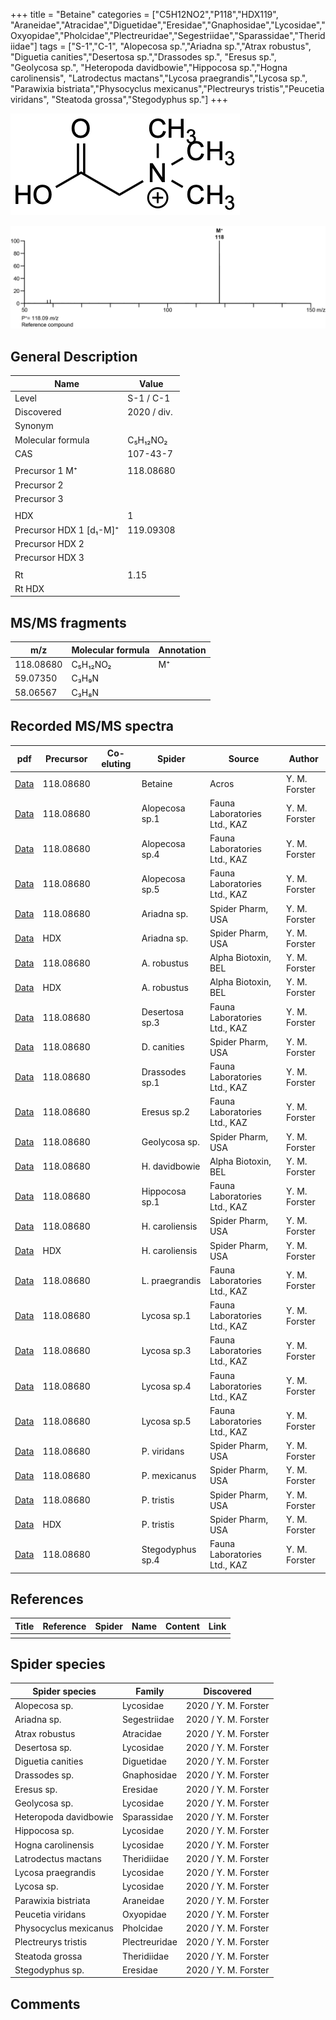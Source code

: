 +++
title = "Betaine"
categories = ["C5H12NO2","P118","HDX119",
"Araneidae","Atracidae","Diguetidae","Eresidae","Gnaphosidae","Lycosidae","Oxyopidae","Pholcidae","Plectreuridae","Segestriidae","Sparassidae","Theridiidae"]
tags = ["S-1","C-1",
"Alopecosa sp.","Ariadna sp.","Atrax robustus",
"Diguetia canities","Desertosa sp.","Drassodes sp.",
"Eresus sp.",
"Geolycosa sp.",
"Heteropoda davidbowie","Hippocosa sp.","Hogna carolinensis",
"Latrodectus mactans","Lycosa praegrandis","Lycosa sp.",
"Parawixia bistriata","Physocyclus mexicanus","Plectreurys tristis","Peucetia viridans",
"Steatoda grossa","Stegodyphus sp."]
+++

![](/img/Betaine.png)

![](/img_MSMS/118_Betaine.png)

## General Description

| Name                    | Value       |
|-------------------------|-------------|
| Level                   | S-1 / C-1           |
| Discovered              | 2020 / div. |
| Synonym                 |             |
| Molecular formula       | C₅H₁₂NO₂    |
| CAS                     | 107-43-7    |
|                         |             |
| Precursor 1  M⁺         | 118.08680   |
| Precursor 2             |             |
| Precursor 3             |             |
|                         |             |
| HDX                     | 1           |
| Precursor HDX 1 [d₁-M]⁺ | 119.09308   |
| Precursor HDX 2         |             |
| Precursor HDX 3         |             |
|                         |             |
| Rt                      | 1.15        |
| Rt HDX                  |             |

## MS/MS fragments

| m/z       | Molecular formula | Annotation |
|-----------|-------------------|------------|
| 118.08680 | C₅H₁₂NO₂          | M⁺         |
| 59.07350  | C₃H₉N             |            |
| 58.06567  | C₃H₈N             |            |

## Recorded MS/MS spectra

| pdf                               | Precursor | Co-eluting | Spider  | Source | Author        |
|-----------------------------------|-----------|------------|---------|--------|---------------|
| [Data](/pdf/118_Betaine_1-15.pdf) | 118.08680 |            | Betaine | Acros  | Y. M. Forster |
| [Data](/pdf/Alopecosa-sp1/118_Betaine_Al-sp1.pdf) | 118.08680 |           | Alopecosa sp.1 | Fauna Laboratories Ltd., KAZ | Y. M. Forster |
| [Data](/pdf/Alopecosa-sp4/118_Betaine_Al-sp4.pdf) | 118.08680 |           | Alopecosa sp.4 | Fauna Laboratories Ltd., KAZ | Y. M. Forster |
| [Data](/pdf/Alopecosa-sp5/118_Betaine_Al-sp5.pdf) | 118.08680 |           | Alopecosa sp.5 | Fauna Laboratories Ltd., KAZ | Y. M. Forster |
| [Data](/pdf/Ariadna-sp/118_Betaine_Ar-sp.pdf) | 118.08680 |           | Ariadna sp. | Spider Pharm, USA | Y. M. Forster |
| [Data](/pdf/Ariadna-sp/118_Betaine_Ar-sp_HDX.pdf) | HDX |           | Ariadna sp. | Spider Pharm, USA | Y. M. Forster |
| [Data](/pdf/A-robustus/118_Betaine_Ar.pdf) | 118.08680 |            | A. robustus | Alpha Biotoxin, BEL | Y. M. Forster |
| [Data](/pdf/A-robustus/118_Betaine_Ar_HDX.pdf) | HDX |            | A. robustus | Alpha Biotoxin, BEL | Y. M. Forster |
| [Data](/pdf/Desertosa-sp3/118_Betaine_De-sp3.pdf) | 118.08680 |           | Desertosa sp.3 | Fauna Laboratories Ltd., KAZ | Y. M. Forster |
| [Data](/pdf/D-canities/118_Betaine_Dc.pdf) | 118.08680 |           | D. canities | Spider Pharm, USA | Y. M. Forster |
| [Data](/pdf/Drassodes-sp1/118_Betaine_Dr-sp1.pdf) | 118.08680 |           | Drassodes sp.1 | Fauna Laboratories Ltd., KAZ | Y. M. Forster |
| [Data](/pdf/Eresus-sp2/118_Betaine_Er-sp2.pdf) | 118.08680 |           | Eresus sp.2 | Fauna Laboratories Ltd., KAZ | Y. M. Forster |
| [Data](/pdf/Geolycosa-sp/118_Betaine_Ge-sp.pdf) | 118.08680 |           | Geolycosa sp. | Spider Pharm, USA| Y. M. Forster |
| [Data](/pdf/H-davidbowie/118_Betaine_Hd.pdf) | 118.08680 |           | H. davidbowie | Alpha Biotoxin, BEL | Y. M. Forster |
| [Data](/pdf/Hippocosa-sp1/118_Betaine_Hi-sp1.pdf) | 118.08680 |           | Hippocosa sp.1 | Fauna Laboratories Ltd., KAZ | Y. M. Forster |
| [Data](/pdf/H-caroliensis/118_Betaine_Hc.pdf) | 118.08680 |           | H. caroliensis | Spider Pharm, USA | Y. M. Forster |
| [Data](/pdf/H-caroliensis/118_Betaine_Hc_HDX.pdf) | HDX |           | H. caroliensis | Spider Pharm, USA | Y. M. Forster |
| [Data](/pdf/L-praegrandis/118_Betaine_Lp.pdf) | 118.08680 |           | L. praegrandis | Fauna Laboratories Ltd., KAZ | Y. M. Forster |
| [Data](/pdf/Lycosa-sp1/118_Betaine_Ly-sp1.pdf) | 118.08680 |           | Lycosa sp.1 | Fauna Laboratories Ltd., KAZ | Y. M. Forster |
| [Data](/pdf/Lycosa-sp3/118_Betaine_Ly-sp3.pdf) | 118.08680 |           | Lycosa sp.3 | Fauna Laboratories Ltd., KAZ | Y. M. Forster |
| [Data](/pdf/Lycosa-sp4/118_Betaine_Ly-sp4.pdf) | 118.08680 |           | Lycosa sp.4 | Fauna Laboratories Ltd., KAZ | Y. M. Forster |
| [Data](/pdf/Lycosa-sp5/118_Betaine_Ly-sp5.pdf) | 118.08680 |           | Lycosa sp.5 | Fauna Laboratories Ltd., KAZ | Y. M. Forster |
| [Data](/pdf/P-viridans/118_Betaine_Pv.pdf) | 118.08680 |           | P. viridans | Spider Pharm, USA  | Y. M. Forster |
| [Data](/pdf/P-mexicanus/118_Betaine_Pm.pdf) | 118.08680 |           | P. mexicanus | Spider Pharm, USA | Y. M. Forster |
| [Data](/pdf/P-tristis/118_Betaine_Pt.pdf) | 118.08680 |           | P. tristis | Spider Pharm, USA | Y. M. Forster |
| [Data](/pdf/P-tristis/118_Betaine_Pt_HDX.pdf) | HDX |           | P. tristis | Spider Pharm, USA | Y. M. Forster |
| [Data](/pdf/Stegodyphus-sp4/118_Betaine_St-sp4.pdf) | 118.08680 |           | Stegodyphus sp.4 | Fauna Laboratories Ltd., KAZ | Y. M. Forster |

## References

| Title | Reference | Spider | Name | Content | Link |
|-------|-----------|--------|------|---------|------|
|       |           |        |      |         |      |

## Spider species

| Spider species        | Family        | Discovered           |
|-----------------------|---------------|----------------------|
| Alopecosa sp.         | Lycosidae     | 2020 / Y. M. Forster |
| Ariadna sp.           | Segestriidae  | 2020 / Y. M. Forster |
| Atrax robustus        | Atracidae     | 2020 / Y. M. Forster |
| Desertosa sp.         | Lycosidae     | 2020 / Y. M. Forster |
| Diguetia canities     | Diguetidae    | 2020 / Y. M. Forster |
| Drassodes sp.         | Gnaphosidae   | 2020 / Y. M. Forster |
| Eresus sp.            | Eresidae      | 2020 / Y. M. Forster |
| Geolycosa sp.         | Lycosidae     | 2020 / Y. M. Forster |
| Heteropoda davidbowie | Sparassidae   | 2020 / Y. M. Forster |
| Hippocosa sp.         | Lycosidae     | 2020 / Y. M. Forster |
| Hogna carolinensis    | Lycosidae     | 2020 / Y. M. Forster |
| Latrodectus mactans   | Theridiidae   | 2020 / Y. M. Forster |
| Lycosa praegrandis    | Lycosidae     | 2020 / Y. M. Forster |
| Lycosa sp.            | Lycosidae     | 2020 / Y. M. Forster |
| Parawixia bistriata   | Araneidae     | 2020 / Y. M. Forster |
| Peucetia viridans     | Oxyopidae     | 2020 / Y. M. Forster |
| Physocyclus mexicanus | Pholcidae     | 2020 / Y. M. Forster |
| Plectreurys tristis   | Plectreuridae | 2020 / Y. M. Forster |
| Steatoda grossa       | Theridiidae   | 2020 / Y. M. Forster |
| Stegodyphus sp.       | Eresidae      | 2020 / Y. M. Forster |

## Comments
